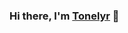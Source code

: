 ### Hi there, I'm [Tonelyr][.me] 👋

<!--
**Tonelyr/Tonelyr** is a ✨ _special_ ✨ repository because its `README.md` (this file) appears on your GitHub profile.

## I'm a student and a starter developer !
- 🔭 I often work on [FiveBot][.fivelnk] 🤖 and I mainly do little projects.
- 🔥 I mainly use Python as a programming language. 
- 🌱 I always try to learn new languages ~~but never finish my tutorials~~ !
- 🔥 I like technologies 🖥️ and planes 🛫 in general. I also like and play various video games 🎮.
- 🥅 2020 : Become a more skilled developer.


## 📫 Contact
- 💬 You can reach me on Discord : Tonelyr#0948
- 


Here are some ideas to get you started:

- 🔭 I’m currently working on ...
- 🌱 I’m currently learning ...
- 👯 I’m looking to collaborate on ...
- 🤔 I’m looking for help with ...
- 💬 Ask me about ...
- 📫 How to reach me: ...
- 😄 Pronouns: ...
- ⚡ Fun fact: ...
-->


[.me]: https://tonelyr.github.io/
[.fivelnk]: https://top.gg/bot/542171280183656458
